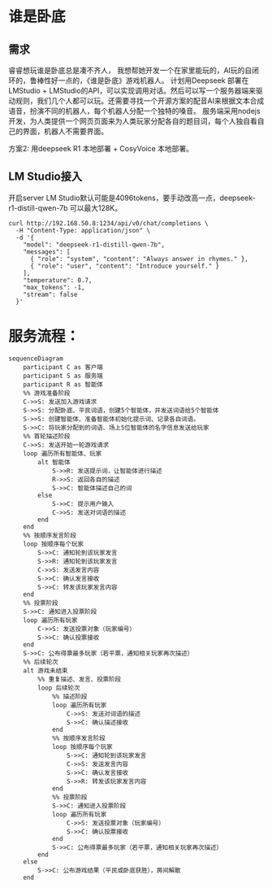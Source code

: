 # 谁是卧底

## 需求

睿睿想玩谁是卧底总是凑不齐人， 我想帮她开发一个在家里能玩的，AI玩的自闭环的，鲁棒性好一点的，《谁是卧底》游戏机器人。 计划用Deepseek 部署在LMStudio + LMStudio的API，可以实现调用对话。然后可以写一个服务器端来驱动规则，我们几个人都可以玩。还需要寻找一个开源方案的配音AI来根据文本合成语音，扮演不同的机器人，每个机器人分配一个独特的嗓音。 服务端采用nodejs开发，为人类提供一个网页页面来为人类玩家分配各自的题目词，每个人独自看自己的界面，机器人不需要界面。



方案2: 用deepseek R1 本地部署 + CosyVoice 本地部署。



## LM Studio接入

开启server
LM Studio默认可能是4096tokens，要手动改高一点，deepseek-r1-distill-qwen-7b 可以最大128K。



```
curl http://192.168.50.8:1234/api/v0/chat/completions \
  -H "Content-Type: application/json" \
  -d '{
    "model": "deepseek-r1-distill-qwen-7b",
    "messages": [
      { "role": "system", "content": "Always answer in rhymes." },
      { "role": "user", "content": "Introduce yourself." }
    ],
    "temperature": 0.7,
    "max_tokens": -1,
    "stream": false
  }'

```

# 服务流程：

```mermaid
sequenceDiagram
    participant C as 客户端
    participant S as 服务端
    participant R as 智能体
    %% 游戏准备阶段
    C->>S: 发送加入游戏请求
    S->>S: 分配卧底、平民词语，创建5个智能体，并发送词语给5个智能体
    S->>S: 创建智能体、准备智能体初始化提示词、记录各自词语。
    S->>C: 将玩家分配到的词语、场上5位智能体的名字信息发送给玩家
    %% 首轮描述阶段
    C->>S: 发送开始一轮游戏请求
    loop 遍历所有智能体、玩家
    	alt 智能体
    		S->>R: 发送提示词，让智能体进行描述
    		R->>S: 返回各自的描述
            S->>C: 智能体描述自己的词
    	else 
            S->>C: 提示用户输入
  	        C->>S: 发送对词语的描述		
    	end
    end
    %% 按顺序发言阶段
    loop 按顺序每个玩家
        S->>C: 通知轮到该玩家发言
        S->>R: 通知轮到该玩家发言
        C->>S: 发送发言内容
        S->>C: 确认发言接收
        S->>C: 转发该玩家发言内容
    end
    %% 投票阶段
    S->>C: 通知进入投票阶段
    loop 遍历所有玩家
        C->>S: 发送投票对象（玩家编号）
        S->>C: 确认投票接收
    end
    S->>C: 公布得票最多玩家（若平票，通知相关玩家再次描述）
    %% 后续轮次
    alt 游戏未结束
        %% 重复描述、发言、投票阶段
        loop 后续轮次
            %% 描述阶段
            loop 遍历所有玩家
                C->>S: 发送对词语的描述
                S->>C: 确认描述接收
            end
            %% 按顺序发言阶段
            loop 按顺序每个玩家
                S->>C: 通知轮到该玩家发言
                C->>S: 发送发言内容
                S->>C: 确认发言接收
                S->>R: 转发该玩家发言内容
            end
            %% 投票阶段
            S->>C: 通知进入投票阶段
            loop 遍历所有玩家
                C->>S: 发送投票对象（玩家编号）
                S->>C: 确认投票接收
            end
            S->>C: 公布得票最多玩家（若平票，通知相关玩家再次描述）
        end
    else
        S->>C: 公布游戏结果（平民或卧底获胜），房间解散
    end
```





